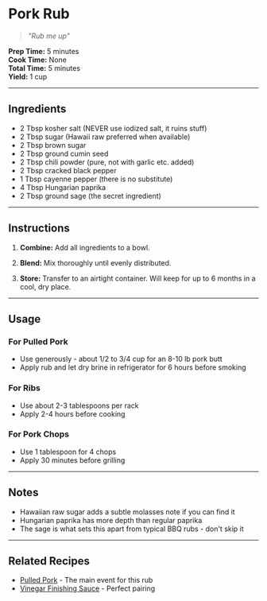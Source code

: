 # Pork Rub

> *"Rub me up"*

**Prep Time:** 5 minutes  
**Cook Time:** None  
**Total Time:** 5 minutes  
**Yield:** 1 cup  

---

## Ingredients

- 2 Tbsp kosher salt (NEVER use iodized salt, it ruins stuff)
- 2 Tbsp sugar (Hawaii raw preferred when available)
- 2 Tbsp brown sugar
- 2 Tbsp ground cumin seed
- 2 Tbsp chili powder (pure, not with garlic etc. added)
- 2 Tbsp cracked black pepper
- 1 Tbsp cayenne pepper (there is no substitute)
- 4 Tbsp Hungarian paprika
- 2 Tbsp ground sage (the secret ingredient)

---

## Instructions

1. **Combine:** Add all ingredients to a bowl.

2. **Blend:** Mix thoroughly until evenly distributed.

3. **Store:** Transfer to an airtight container. Will keep for up to 6 months in a cool, dry place.

---

## Usage

### For Pulled Pork
- Use generously - about 1/2 to 3/4 cup for an 8-10 lb pork butt
- Apply rub and let dry brine in refrigerator for 6 hours before smoking

### For Ribs
- Use about 2-3 tablespoons per rack
- Apply 2-4 hours before cooking

### For Pork Chops
- Use 1 tablespoon for 4 chops
- Apply 30 minutes before grilling

---

## Notes

- Hawaiian raw sugar adds a subtle molasses note if you can find it
- Hungarian paprika has more depth than regular paprika
- The sage is what sets this apart from typical BBQ rubs - don't skip it

---

## Related Recipes

- [Pulled Pork](../mains/pulled-pork.md) - The main event for this rub
- [Vinegar Finishing Sauce](../sauces-rubs/vinegar-finishing-sauce.md) - Perfect pairing
